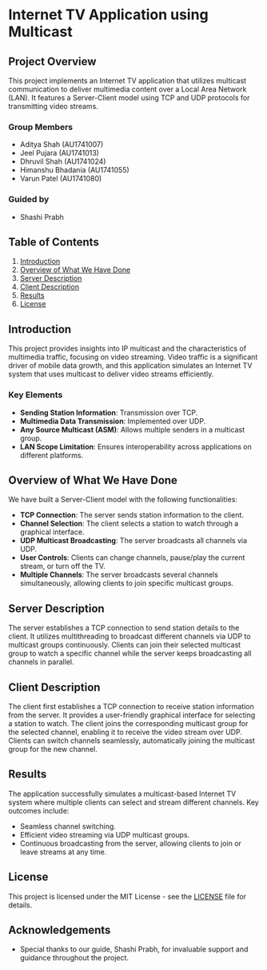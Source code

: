 # Internet TV Application using Multicast

## Project Overview

This project implements an Internet TV application that utilizes multicast communication to deliver multimedia content over a Local Area Network (LAN). It features a Server-Client model using TCP and UDP protocols for transmitting video streams.

### Group Members
- Aditya Shah (AU1741007)
- Jeel Pujara (AU1741013)
- Dhruvil Shah (AU1741024)
- Himanshu Bhadania (AU1741055)
- Varun Patel (AU1741080)

### Guided by
- Shashi Prabh

## Table of Contents
1. [Introduction](#introduction)
2. [Overview of What We Have Done](#overview-of-what-we-have-done)
3. [Server Description](#server-description)
4. [Client Description](#client-description)
5. [Results](#results)
6. [License](#license)

## Introduction

This project provides insights into IP multicast and the characteristics of multimedia traffic, focusing on video streaming. Video traffic is a significant driver of mobile data growth, and this application simulates an Internet TV system that uses multicast to deliver video streams efficiently.

### Key Elements
- **Sending Station Information**: Transmission over TCP.
- **Multimedia Data Transmission**: Implemented over UDP.
- **Any Source Multicast (ASM)**: Allows multiple senders in a multicast group.
- **LAN Scope Limitation**: Ensures interoperability across applications on different platforms.

## Overview of What We Have Done

We have built a Server-Client model with the following functionalities:
- **TCP Connection**: The server sends station information to the client.
- **Channel Selection**: The client selects a station to watch through a graphical interface.
- **UDP Multicast Broadcasting**: The server broadcasts all channels via UDP.
- **User Controls**: Clients can change channels, pause/play the current stream, or turn off the TV.
- **Multiple Channels**: The server broadcasts several channels simultaneously, allowing clients to join specific multicast groups.

## Server Description

The server establishes a TCP connection to send station details to the client. It utilizes multithreading to broadcast different channels via UDP to multicast groups continuously. Clients can join their selected multicast group to watch a specific channel while the server keeps broadcasting all channels in parallel.

## Client Description

The client first establishes a TCP connection to receive station information from the server. It provides a user-friendly graphical interface for selecting a station to watch. The client joins the corresponding multicast group for the selected channel, enabling it to receive the video stream over UDP. Clients can switch channels seamlessly, automatically joining the multicast group for the new channel.

## Results

The application successfully simulates a multicast-based Internet TV system where multiple clients can select and stream different channels. Key outcomes include:
- Seamless channel switching.
- Efficient video streaming via UDP multicast groups.
- Continuous broadcasting from the server, allowing clients to join or leave streams at any time.

## License

This project is licensed under the MIT License - see the [LICENSE](LICENSE) file for details.

## Acknowledgements

- Special thanks to our guide, Shashi Prabh, for invaluable support and guidance throughout the project.
